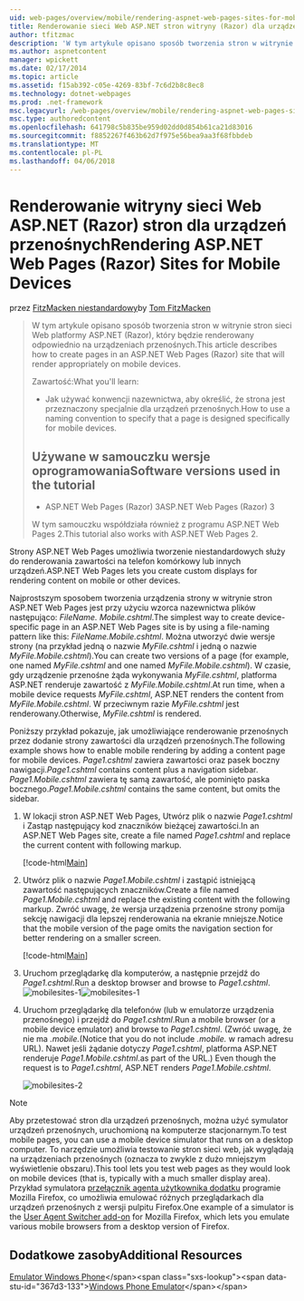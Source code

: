 ```yaml
---
uid: web-pages/overview/mobile/rendering-aspnet-web-pages-sites-for-mobile-devices
title: Renderowanie sieci Web ASP.NET stron witryny (Razor) dla urządzeń przenośnych | Dokumentacja firmy Microsoft
author: tfitzmac
description: 'W tym artykule opisano sposób tworzenia stron w witrynie stron sieci Web platformy ASP.NET (Razor), który będzie renderowany odpowiednio na urządzeniach przenośnych. Dowiesz się: jak możesz...'
ms.author: aspnetcontent
manager: wpickett
ms.date: 02/17/2014
ms.topic: article
ms.assetid: f15ab392-c05e-4269-83bf-7c6d2b8c8ec8
ms.technology: dotnet-webpages
ms.prod: .net-framework
msc.legacyurl: /web-pages/overview/mobile/rendering-aspnet-web-pages-sites-for-mobile-devices
msc.type: authoredcontent
ms.openlocfilehash: 641798c5b835be959d02dd0d854b61ca21d83016
ms.sourcegitcommit: f8852267f463b62d7f975e56bea9aa3f68fbbdeb
ms.translationtype: MT
ms.contentlocale: pl-PL
ms.lasthandoff: 04/06/2018
---
```

<a name="rendering-aspnet-web-pages-razor-sites-for-mobile-devices"></a><span data-ttu-id="367d3-104">Renderowanie witryny sieci Web ASP.NET (Razor) stron dla urządzeń przenośnych</span><span class="sxs-lookup"><span data-stu-id="367d3-104">Rendering ASP.NET Web Pages (Razor) Sites for Mobile Devices</span></span>
====================
<span data-ttu-id="367d3-105">przez [FitzMacken niestandardowy](https://github.com/tfitzmac)</span><span class="sxs-lookup"><span data-stu-id="367d3-105">by [Tom FitzMacken](https://github.com/tfitzmac)</span></span>

> <span data-ttu-id="367d3-106">W tym artykule opisano sposób tworzenia stron w witrynie stron sieci Web platformy ASP.NET (Razor), który będzie renderowany odpowiednio na urządzeniach przenośnych.</span><span class="sxs-lookup"><span data-stu-id="367d3-106">This article describes how to create pages in an ASP.NET Web Pages (Razor) site that will render appropriately on mobile devices.</span></span>
> 
> <span data-ttu-id="367d3-107">Zawartość:</span><span class="sxs-lookup"><span data-stu-id="367d3-107">What you'll learn:</span></span>
> 
> - <span data-ttu-id="367d3-108">Jak używać konwencji nazewnictwa, aby określić, że strona jest przeznaczony specjalnie dla urządzeń przenośnych.</span><span class="sxs-lookup"><span data-stu-id="367d3-108">How to use a naming convention to specify that a page is designed specifically for mobile devices.</span></span>
>   
> 
> ## <a name="software-versions-used-in-the-tutorial"></a><span data-ttu-id="367d3-109">Używane w samouczku wersje oprogramowania</span><span class="sxs-lookup"><span data-stu-id="367d3-109">Software versions used in the tutorial</span></span>
> 
> 
> - <span data-ttu-id="367d3-110">ASP.NET Web Pages (Razor) 3</span><span class="sxs-lookup"><span data-stu-id="367d3-110">ASP.NET Web Pages (Razor) 3</span></span>
>   
> 
> <span data-ttu-id="367d3-111">W tym samouczku współdziała również z programu ASP.NET Web Pages 2.</span><span class="sxs-lookup"><span data-stu-id="367d3-111">This tutorial also works with ASP.NET Web Pages 2.</span></span>


<span data-ttu-id="367d3-112">Strony ASP.NET Web Pages umożliwia tworzenie niestandardowych służy do renderowania zawartości na telefon komórkowy lub innych urządzeń.</span><span class="sxs-lookup"><span data-stu-id="367d3-112">ASP.NET Web Pages lets you create custom displays for rendering content on mobile or other devices.</span></span>

<span data-ttu-id="367d3-113">Najprostszym sposobem tworzenia urządzenia strony w witrynie stron ASP.NET Web Pages jest przy użyciu wzorca nazewnictwa plików następująco: <em>FileName.</em> <em>Mobile</em><em>.cshtml</em>.</span><span class="sxs-lookup"><span data-stu-id="367d3-113">The simplest way to create device-specific page in an ASP.NET Web Pages site is by using a file-naming pattern like this: <em>FileName.</em><em>Mobile</em><em>.cshtml</em>.</span></span> <span data-ttu-id="367d3-114">Można utworzyć dwie wersje strony (na przykład jedną o nazwie <em>MyFile.cshtml</em> i jedną o nazwie <em>MyFile.Mobile.cshtml</em>).</span><span class="sxs-lookup"><span data-stu-id="367d3-114">You can create two versions of a page (for example, one named <em>MyFile.cshtml</em> and one named <em>MyFile.Mobile.cshtml</em>).</span></span> <span data-ttu-id="367d3-115">W czasie, gdy urządzenie przenośne żąda wykonywania <em>MyFile.cshtml</em>, platforma ASP.NET renderuje zawartość z <em>MyFile.Mobile.cshtml</em>.</span><span class="sxs-lookup"><span data-stu-id="367d3-115">At run time, when a mobile device requests <em>MyFile.cshtml</em>, ASP.NET renders the content from <em>MyFile.Mobile.cshtml</em>.</span></span> <span data-ttu-id="367d3-116">W przeciwnym razie <em>MyFile.cshtml</em> jest renderowany.</span><span class="sxs-lookup"><span data-stu-id="367d3-116">Otherwise, <em>MyFile.cshtml</em> is rendered.</span></span>

<span data-ttu-id="367d3-117">Poniższy przykład pokazuje, jak umożliwiające renderowanie przenośnych przez dodanie strony zawartości dla urządzeń przenośnych.</span><span class="sxs-lookup"><span data-stu-id="367d3-117">The following example shows how to enable mobile rendering by adding a content page for mobile devices.</span></span> <span data-ttu-id="367d3-118">*Page1.cshtml* zawiera zawartości oraz pasek boczny nawigacji.</span><span class="sxs-lookup"><span data-stu-id="367d3-118">*Page1.cshtml* contains content plus a navigation sidebar.</span></span> <span data-ttu-id="367d3-119">*Page1.Mobile.cshtml* zawiera tę samą zawartość, ale pominięto paska bocznego.</span><span class="sxs-lookup"><span data-stu-id="367d3-119">*Page1.Mobile.cshtml* contains the same content, but omits the sidebar.</span></span>

1. <span data-ttu-id="367d3-120">W lokacji stron ASP.NET Web Pages, Utwórz plik o nazwie *Page1.cshtml* i Zastąp następujący kod znaczników bieżącej zawartości.</span><span class="sxs-lookup"><span data-stu-id="367d3-120">In an ASP.NET Web Pages site, create a file named *Page1.cshtml* and replace the current content with following markup.</span></span>

    [!code-html[Main](rendering-aspnet-web-pages-sites-for-mobile-devices/samples/sample1.html)]
2. <span data-ttu-id="367d3-121">Utwórz plik o nazwie *Page1.Mobile.cshtml* i zastąpić istniejącą zawartość następujących znaczników.</span><span class="sxs-lookup"><span data-stu-id="367d3-121">Create a file named *Page1.Mobile.cshtml* and replace the existing content with the following markup.</span></span> <span data-ttu-id="367d3-122">Zwróć uwagę, że wersja urządzenia przenośne strony pomija sekcję nawigacji dla lepszej renderowania na ekranie mniejsze.</span><span class="sxs-lookup"><span data-stu-id="367d3-122">Notice that the mobile version of the page omits the navigation section for better rendering on a smaller screen.</span></span>

    [!code-html[Main](rendering-aspnet-web-pages-sites-for-mobile-devices/samples/sample2.html)]
3. <span data-ttu-id="367d3-123">Uruchom przeglądarkę dla komputerów, a następnie przejdź do *Page1.cshtml*.</span><span class="sxs-lookup"><span data-stu-id="367d3-123">Run a desktop browser and browse to *Page1.cshtml*.</span></span> <span data-ttu-id="367d3-124">![mobilesites-1](rendering-aspnet-web-pages-sites-for-mobile-devices/_static/image1.png)</span><span class="sxs-lookup"><span data-stu-id="367d3-124">![mobilesites-1](rendering-aspnet-web-pages-sites-for-mobile-devices/_static/image1.png)</span></span>
4. <span data-ttu-id="367d3-125">Uruchom przeglądarkę dla telefonów (lub w emulatorze urządzenia przenośnego) i przejdź do *Page1.cshtml*.</span><span class="sxs-lookup"><span data-stu-id="367d3-125">Run a mobile browser (or a mobile device emulator) and browse to *Page1.cshtml*.</span></span> <span data-ttu-id="367d3-126">(Zwróć uwagę, że nie ma *.mobile.*</span><span class="sxs-lookup"><span data-stu-id="367d3-126">(Notice that you do not include *.mobile.*</span></span> <span data-ttu-id="367d3-127">w ramach adresu URL). Nawet jeśli żądanie dotyczy *Page1.cshtml*, platforma ASP.NET renderuje *Page1.Mobile.cshtml*.</span><span class="sxs-lookup"><span data-stu-id="367d3-127">as part of the URL.) Even though the request is to *Page1.cshtml*, ASP.NET renders *Page1.Mobile.cshtml*.</span></span>

    ![mobilesites-2](rendering-aspnet-web-pages-sites-for-mobile-devices/_static/image2.png)

> [!NOTE]
> <span data-ttu-id="367d3-129">Aby przetestować stron dla urządzeń przenośnych, można użyć symulator urządzeń przenośnych, uruchomioną na komputerze stacjonarnym.</span><span class="sxs-lookup"><span data-stu-id="367d3-129">To test mobile pages, you can use a mobile device simulator that runs on a desktop computer.</span></span> <span data-ttu-id="367d3-130">To narzędzie umożliwia testowanie stron sieci web, jak wyglądają na urządzeniach przenośnych (oznacza to zwykle z dużo mniejszym wyświetlenie obszaru).</span><span class="sxs-lookup"><span data-stu-id="367d3-130">This tool lets you test web pages as they would look on mobile devices (that is, typically with a much smaller display area).</span></span> <span data-ttu-id="367d3-131">Przykład symulatora [przełącznik agenta użytkownika dodatku](http://addons.mozilla.org/firefox/addon/user-agent-switcher/) programie Mozilla Firefox, co umożliwia emulować różnych przeglądarkach dla urządzeń przenośnych z wersji pulpitu Firefox.</span><span class="sxs-lookup"><span data-stu-id="367d3-131">One example of a simulator is the [User Agent Switcher add-on](http://addons.mozilla.org/firefox/addon/user-agent-switcher/) for Mozilla Firefox, which lets you emulate various mobile browsers from a desktop version of Firefox.</span></span>


<a id="Additional_Resources"></a>
## <a name="additional-resources"></a><span data-ttu-id="367d3-132">Dodatkowe zasoby</span><span class="sxs-lookup"><span data-stu-id="367d3-132">Additional Resources</span></span>


<span data-ttu-id="367d3-133">[Emulator Windows Phone](https://msdn.microsoft.com/library/ff402563(v=VS.92).aspx)</span><span class="sxs-lookup"><span data-stu-id="367d3-133">[Windows Phone Emulator](https://msdn.microsoft.com/library/ff402563(v=VS.92).aspx)</span></span>
